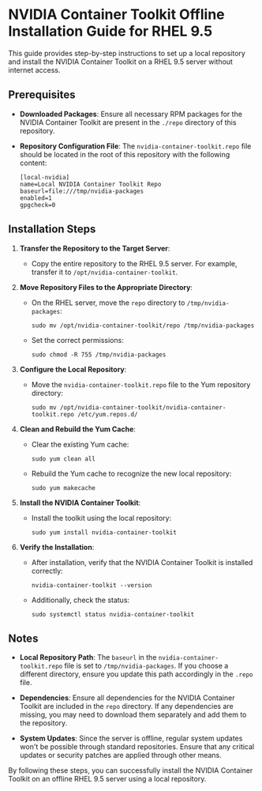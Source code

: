 # NVIDIA Container Toolkit Offline Installation Guide for RHEL 9.5

This guide provides step-by-step instructions to set up a local repository and install the NVIDIA Container Toolkit on a RHEL 9.5 server without internet access.

## Prerequisites

- **Downloaded Packages**: Ensure all necessary RPM packages for the NVIDIA Container Toolkit are present in the `./repo` directory of this repository.
  
- **Repository Configuration File**: The `nvidia-container-toolkit.repo` file should be located in the root of this repository with the following content:

  ```
  [local-nvidia]
  name=Local NVIDIA Container Toolkit Repo
  baseurl=file:///tmp/nvidia-packages
  enabled=1
  gpgcheck=0
  ```

## Installation Steps

1. **Transfer the Repository to the Target Server**:
   - Copy the entire repository to the RHEL 9.5 server. For example, transfer it to `/opt/nvidia-container-toolkit`.

2. **Move Repository Files to the Appropriate Directory**:
   - On the RHEL server, move the `repo` directory to `/tmp/nvidia-packages`:
     ```
     sudo mv /opt/nvidia-container-toolkit/repo /tmp/nvidia-packages
     ```
   - Set the correct permissions:
     ```
     sudo chmod -R 755 /tmp/nvidia-packages
     ```

3. **Configure the Local Repository**:
   - Move the `nvidia-container-toolkit.repo` file to the Yum repository directory:
     ```
     sudo mv /opt/nvidia-container-toolkit/nvidia-container-toolkit.repo /etc/yum.repos.d/
     ```

4. **Clean and Rebuild the Yum Cache**:
   - Clear the existing Yum cache:
     ```
     sudo yum clean all
     ```
   - Rebuild the Yum cache to recognize the new local repository:
     ```
     sudo yum makecache
     ```

5. **Install the NVIDIA Container Toolkit**:
   - Install the toolkit using the local repository:
     ```
     sudo yum install nvidia-container-toolkit
     ```

6. **Verify the Installation**:
   - After installation, verify that the NVIDIA Container Toolkit is installed correctly:
     ```
     nvidia-container-toolkit --version
     ```
   - Additionally, check the status:
     ```
     sudo systemctl status nvidia-container-toolkit
     ```

## Notes

- **Local Repository Path**: The `baseurl` in the `nvidia-container-toolkit.repo` file is set to `/tmp/nvidia-packages`. If you choose a different directory, ensure you update this path accordingly in the `.repo` file.
  
- **Dependencies**: Ensure all dependencies for the NVIDIA Container Toolkit are included in the `repo` directory. If any dependencies are missing, you may need to download them separately and add them to the repository.
  
- **System Updates**: Since the server is offline, regular system updates won't be possible through standard repositories. Ensure that any critical updates or security patches are applied through other means.

By following these steps, you can successfully install the NVIDIA Container Toolkit on an offline RHEL 9.5 server using a local repository.
